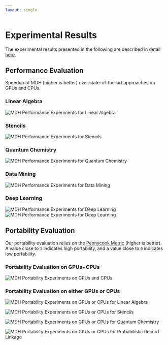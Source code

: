 ```yaml
---
layout: single
---
```


# Experimental Results

The experimental results presented in the following are described in detail [here](../assets/files/publications/toplas24/paper.pdf).

## Performance Evaluation

Speedup of MDH (higher is better) over state-of-the-art approaches on GPUs and CPUs.

### Linear Algebra
![MDH Performance Experiments for Linear Algebra](/assets/images/exp_1.png)

### Stencils
![MDH Performance Experiments for Stencils](/assets/images/exp_2.png)

### Quantum Chemistry
![MDH Performance Experiments for Quantum Chemistry](/assets/images/exp_3.png)

### Data Mining
![MDH Performance Experiments for Data Mining](/assets/images/exp_4.png)

### Deep Learning
![MDH Performance Experiments for Deep Learning](/assets/images/exp_5.png)
![MDH Performance Experiments for Deep Learning](/assets/images/exp_6.png)


## Portability Evaluation

Our portability evaluation relies on the [Pennycook Metric](https://www.sciencedirect.com/science/article/pii/S0167739X17300559?casa_token=9ZtxQWqqghkAAAAA:XIXXlWXYjfwGE2KqY0gzuvmy8Mf_o4vtXEYAKY6dZECgDzWkrOwv_AMr2ObjkTn_jpty04kj_-0) (higher is better). A value close to `1` indicates high portability, and a value close to `0` indicates low portability.

### Portability Evaluation on GPUs+CPUs
![MDH Portability Experiments on GPUs and CPUs](/assets/images/eval_port_gpu_and_cpu.png)


### Portability Evaluation on either GPUs or CPUs

![MDH Portability Experiments on GPUs or CPUs for Linear Algebra](/assets/images/eval_port_gpu_or_cpu_la.png)

![MDH Portability Experiments on GPUs or CPUs for Stencils](/assets/images/eval_port_gpu_or_cpu_stencil.png)

![MDH Portability Experiments on GPUs or CPUs for Quantum Chemistry](/assets/images/eval_port_gpu_or_cpu_qc.png)

![MDH Portability Experiments on GPUs or CPUs for Probabilistic Record Linkage](/assets/images/eval_port_gpu_or_cpu_dl.png)